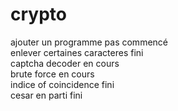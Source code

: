 # crypto

ajouter un programme            pas commencé  
enlever certaines caracteres    fini  
captcha decoder                 en cours  
brute force                     en cours  
indice of coincidence           fini  
cesar                           en parti fini   
